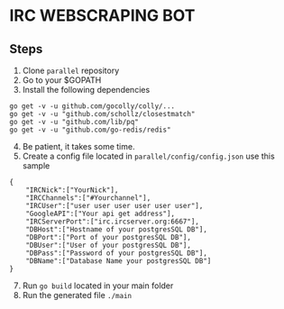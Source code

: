 # IRC WEBSCRAPING BOT

## Steps

1. Clone ```parallel``` repository
2. Go to your $GOPATH 
3. Install the following dependencies 
``` 
go get -v -u github.com/gocolly/colly/... 
go get -v -u "github.com/schollz/closestmatch"
go get -v -u "github.com/lib/pq"
go get -v -u "github.com/go-redis/redis"
```
4. Be patient, it takes some time.
5. Create a config file located in ``` parallel/config/config.json ``` use this sample
```
{ 
	"IRCNick":["YourNick"],
	"IRCChannels":["#Yourchannel"],
	"IRCUser":["user user user user user user"],
	"GoogleAPI":["Your api get address"],
	"IRCServerPort":["irc.ircserver.org:6667"],
	"DBHost":["Hostname of your postgresSQL DB"],
	"DBPort":["Port of your postgresSQL DB"],
	"DBUser":["User of your postgresSQL DB"],
	"DBPass":["Password of your postgresSQL DB"],
	"DBName":["Database Name your postgresSQL DB"]
}
```
7. Run ``` go build ``` located in your main folder
8. Run the generated file ``` ./main ``` 
